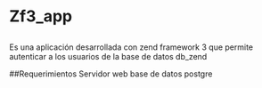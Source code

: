 # Zf3_app

## 

Es una aplicación desarrollada con zend framework 3 que permite autenticar a los usuarios
de la base de datos db_zend

##Requerimientos
Servidor web
base de datos postgre
